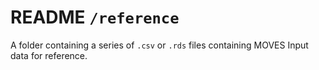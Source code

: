 # README `/reference`

A folder containing a series of `.csv` or `.rds` files containing MOVES Input data for reference.